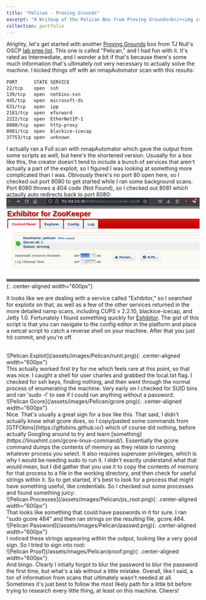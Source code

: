 ```yaml
---
title: "Pelican - Proving Grounds"
excerpt: "A Writeup of the Pelican Box from Proving Grounds<br/><img src='/assets/images/Pelican/exhibitor.png'>"
collection: portfolio
---
```


Alrighty, let's get started with another [Proving Grounds](https://www.offsec.com/labs/) box from TJ Null's OSCP [lab prep list](https://docs.google.com/spreadsheets/u/1/d/1dwSMIAPIam0PuRBkCiDI88pU3yzrqqHkDtBngUHNCw8/htmlview#). This one is called "Pelican," and I had fun with it. It's rated as Intermediate, and I wonder a bit if that's because there's some much information that's ultimately not very necessary to actually solve the machine. I kicked things off with an nmapAutomator scan with this results:

    PORT      STATE SERVICE
    22/tcp    open  ssh
    139/tcp   open  netbios-ssn
    445/tcp   open  microsoft-ds
    631/tcp   open  ipp
    2181/tcp  open  eforward
    2222/tcp  open  EtherNetIP-1
    8080/tcp  open  http-proxy
    8081/tcp  open  blackice-icecap
    37753/tcp open  unknown

I actually ran a Full scan with nmapAutomator which gave the output from some scripts as well, but here's the shortened version. Usuaally for a box like this, the creator doesn't tend to include a bunch of services that aren't actually a part of the exploit, so I figured I was looking at something more complicated than I was. Obivously there's no port 80 open here, so I checked out port 8080 to get started while I ran some background scans. Port 8080 throws a 404 code (Not Found), so I checked out 8081 which actaully auto redirects back to port 8080: 
<br>
![Pelican Exhibitor](/assets/images/Pelican/exhibitor.png){: .center-aligned width="600px"}
<br>

It looks like we are dealing with a service called "Exhibitor," so I searched for exploits on that, as well as a few of the other services returned in the more detailed namp scans, including CUPS v 2.2.10, blackice-icecap, and Jetty 1.0. Fortunately I found something quickly for [Exhibitor](https://www.exploit-db.com/exploits/48654). The gist of this script is that you can navigate to the config editor in the platform and place a netcat script to catch a reverse shell on your machine. After that you just hit commit, and you're off.  

<br>
![Pelican Exploit](/assets/images/Pelican/runit.png){: .center-aligned width="600px"}
<br>
This actually worked first try for me which feels rare at this point, so that was nice. I caught a shell for user charles and grabbed the local.txt flag. I checked for ssh keys, finding nothing, and then went through the normal process of enumerating the machine. Very early on I checked for SUID bins and ran 'sudo -l' to see if I could run anything without a password. 
<br>
![Pelican Gcore](/assets/images/Pelican/gcore.png){: .center-aligned width="600px"}
<br>
Nice. That's usually a great sign for a box like this. That said, I didn't actually know what gcore does, so I copy/pasted some commands from [GTFObins](https://gtfobins.github.io/) which of course did nothing, before actually Googling around to try and learn [something](https://linuxhint.com/gcore-linux-command/). Essentially the gcore command dumps the contents of memory as they relate to running whatever process you select. It also requires superuser privileges, which is why I would be needing sudo to run it. I didn't exactly understand what that would mean, but I did gather that you use it to copy the contents of memory for that process to a file in the working directory, and then check for useful strings within it. So to get started, it's best to look for a process that might have something useful, like credentials. So I checked out some processes and found something juicy: 
<br>
![Pelican Processes](/assets/images/Pelican/ps_root.png){: .center-aligned width="600px"}
<br>
That looks like something that could have passwords in it for sure. I ran "sudo gcore 484" and then ran strings on the resulting file, gcore.484. 
<br>
![Pelican Password](/assets/images/Pelican/passwd.png){: .center-aligned width="600px"}
<br>
I noticed these strings appearing within the output, looking like a very good sign. So I tried to sign into root:
<br>
![Pelican Proof](/assets/images/Pelican/proof.png){: .center-aligned width="600px"}
<br>
And bingo. Clearly I intially forgot to blur the password to blur the password the first time, but what's a lab without a little mistake. Overall, like I said, a ton of information from scans that ultimately wasn't needed at all. Sometimes it's just best to follow the most likely path for a little bit before trying to research every little thing, at least on this machine. Cheers!